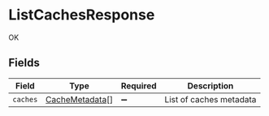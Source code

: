# ListCachesResponse

OK


## Fields

| Field                                                   | Type                                                    | Required                                                | Description                                             |
| ------------------------------------------------------- | ------------------------------------------------------- | ------------------------------------------------------- | ------------------------------------------------------- |
| `caches`                                                | [CacheMetadata](../../models/shared/cachemetadata.md)[] | :heavy_minus_sign:                                      | List of caches metadata                                 |